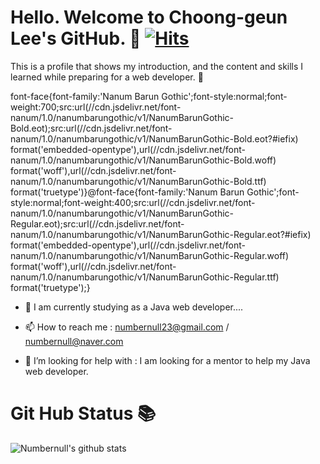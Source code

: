 # Hello. Welcome to Choong-geun Lee's GitHub. :rocket: [![Hits](https://hits.seeyoufarm.com/api/count/incr/badge.svg?url=https%3A%2F%2Fgithub.com%2Fnumbernull%2Fhit-counter&count_bg=%2379C83D&title_bg=%23A80D0D&icon=&icon_color=%23E7E7E7&title=hits&edge_flat=false)](https://hits.seeyoufarm.com)

This is a profile that shows my introduction, and the content and skills I learned while preparing for a web developer. :ghost:

font-face{font-family:'Nanum Barun Gothic';font-style:normal;font-weight:700;src:url(//cdn.jsdelivr.net/font-nanum/1.0/nanumbarungothic/v1/NanumBarunGothic-Bold.eot);src:url(//cdn.jsdelivr.net/font-nanum/1.0/nanumbarungothic/v1/NanumBarunGothic-Bold.eot?#iefix) format('embedded-opentype'),url(//cdn.jsdelivr.net/font-nanum/1.0/nanumbarungothic/v1/NanumBarunGothic-Bold.woff) format('woff'),url(//cdn.jsdelivr.net/font-nanum/1.0/nanumbarungothic/v1/NanumBarunGothic-Bold.ttf) format('truetype')}@font-face{font-family:'Nanum Barun Gothic';font-style:normal;font-weight:400;src:url(//cdn.jsdelivr.net/font-nanum/1.0/nanumbarungothic/v1/NanumBarunGothic-Regular.eot);src:url(//cdn.jsdelivr.net/font-nanum/1.0/nanumbarungothic/v1/NanumBarunGothic-Regular.eot?#iefix) format('embedded-opentype'),url(//cdn.jsdelivr.net/font-nanum/1.0/nanumbarungothic/v1/NanumBarunGothic-Regular.woff) format('woff'),url(//cdn.jsdelivr.net/font-nanum/1.0/nanumbarungothic/v1/NanumBarunGothic-Regular.ttf) format('truetype');}

<!--
**Numbernull/Numbernull** is a ✨ _special_ ✨ repository because its `README.md` (this file) appears on your GitHub profile.

Here are some ideas to get you started:

- 🔭 I’m currently working on ...
- 🌱 I’m currently learning ...
- 👯 I’m looking to collaborate on ...
- 🤔 I’m looking for help with ...
- 💬 Ask me about ...
- 📫 How to reach me: ...
- 😄 Pronouns: ...
- ⚡ Fun fact: ...
--> 

- 🌱 I am currently studying as a Java web developer....

- 📫 How to reach me : numbernull23@gmail.com / numbernull@naver.com

- 🤔 I’m looking for help with : I am looking for a mentor to help my Java web developer.

# Git Hub Status :books:

![Numbernull's github stats](https://github-readme-stats.vercel.app/api?username=Numbernull&show_icons=true)



